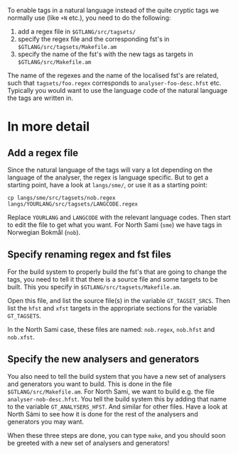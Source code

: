 To enable tags in a natural language instead of the quite cryptic tags we
normally use (like `+N` etc.), you need to do the following:

1. add a regex file in `$GTLANG/src/tagsets/`
1. specify the regex file and the corresponding
  fst's in `$GTLANG/src/tagsets/Makefile.am`
1. specify the name of the fst's with the new tags
  as targets in `$GTLANG/src/Makefile.am`

The name of the regexes and the name of the localised fst's are related,
such that `tagsets/foo.regex` corresponds to `analyser-foo-desc.hfst` etc.
Typically you would want to use the language code of the natural language the
tags are written in.

# In more detail

## Add a regex file

Since the natural language of the tags will vary a lot depending on the
language of the analyser, the regex is language specific. But to get a starting
point, have a look at `langs/sme/`, or use it as a starting point:

```
cp langs/sme/src/tagsets/nob.regex langs/YOURLANG/src/tagsets/LANGCODE.regex
```

Replace `YOURLANG` and `LANGCODE` with the relevant language codes.
Then start to edit the file to get what you want. For North Sami (`sme`) we
have tags in Norwegian Bokmål (`nob`).

## Specify renaming regex and fst files

For the build system to properly build the fst's that are going to change the
tags, you need to tell it that there is a source file and some targets to be
built. This you specify in `$GTLANG/src/tagsets/Makefile.am`.

Open this file, and list the source file(s) in the variable `GT_TAGSET_SRCS`.
Then list the `hfst` and `xfst` targets in the appropriate sections for the
variable `GT_TAGSETS`.

In the North Sami case, these files are named: `nob.regex`, `nob.hfst` and
`nob.xfst`.

## Specify the new analysers and generators

You also need to tell the build system that you have a new set of analysers and
generators you want to build. This is done in the file
`$GTLANG/src/Makefile.am`. For North Sami, we want to build e.g. the file
`analyser-nob-desc.hfst`. You tell the build system this by adding that name
to the variable `GT_ANALYSERS_HFST`. And similar for other files. Have a look
at North Sámi to see how it is done for the rest of the analysers and generators
you may want.

When these three steps are done, you can type `make`, and you should soon be
greeted with a new set of analysers and generators!
